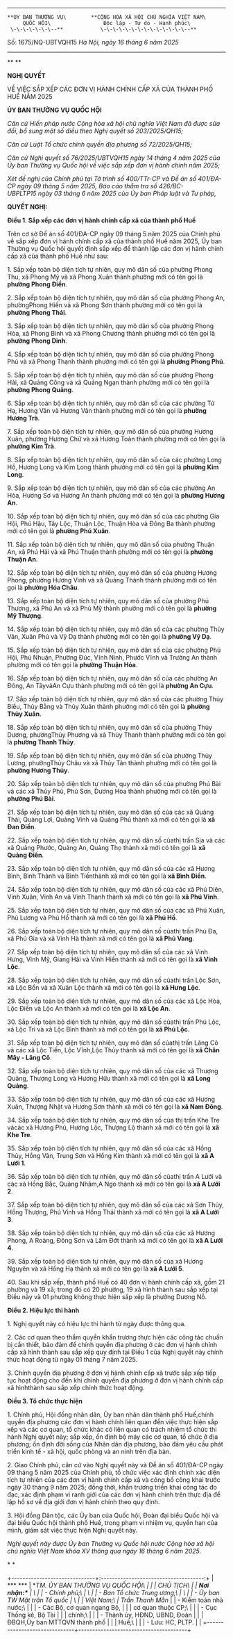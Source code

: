   ----------------------- -----------------------------------------------
    **ỦY BAN THƯỜNG VỤ\        **CỘNG HÒA XÃ HỘI CHỦ NGHĨA VIỆT NAM\
         QUỐC HỘI\                 Độc lập - Tự do - Hạnh phúc\
     \-\-\-\-\-\-\--**            \-\-\-\-\-\-\-\-\-\-\-\-\-\--**

   Số: 1675/NQ-UBTVQH15         *Hà Nội, ngày 16 tháng 6 năm 2025*
  ----------------------- -----------------------------------------------

** **

**NGHỊ QUYẾT**

VỀ VIỆC SẮP XẾP CÁC ĐƠN VỊ HÀNH CHÍNH CẤP XÃ CỦA THÀNH PHỐ HUẾ NĂM 2025

**ỦY BAN THƯỜNG VỤ QUỐC HỘI**

*Căn cứ* *Hiến pháp nước Cộng hòa xã hội chủ nghĩa Việt Nam đã được sửa
đổi, bổ sung một số điều theo Nghị quyết số* *203/2025/QH15;*

*Căn cứ* *Luật Tổ chức chính quyền địa phương số 72/2025/QH15;*

*Căn cứ Nghị quyết số* *76/2025/UBTVQH15 ngày 14 tháng 4 năm 2025 của Ủy
ban Thường vụ Quốc hội về việc sắp xếp đơn vị hành chính năm 2025;*

*Xét đề nghị của Chính phủ tại Tờ trình số 400/TTr-CP và Đề án số
401/ĐA-CP ngày 09 tháng 5 năm 2025, Báo cáo thẩm tra số
426/BC-UBPLTP15 ngày 03 tháng 6 năm 2025 của Ủy ban Pháp luật và Tư
pháp,*

**QUYẾT NGHỊ:**

**Điều 1. Sắp xếp các đơn vị hành chính cấp xã của thành phố Huế**

Trên cơ sở Đề án số 401/ĐA-CP ngày 09 tháng 5 năm 2025 của Chính phủ về
sắp xếp đơn vị hành chính cấp xã của thành phố Huế năm 2025, Ủy ban
Thường vụ Quốc hội quyết định sắp xếp để thành lập các đơn vị hành chính
cấp xã của thành phố Huế như sau:

1\. Sắp xếp toàn bộ diện tích tự nhiên, quy mô dân số của phường Phong
Thu, xã Phong Mỹ và xã Phong Xuân thành phường mới có tên gọi là
**phường Phong Điền**.

2\. Sắp xếp toàn bộ diện tích tự nhiên, quy mô dân số của phường Phong
An, phườngPhong Hiền và xã Phong Sơn thành phường mới có tên gọi là
**phường Phong Thái**.

3\. Sắp xếp toàn bộ diện tích tự nhiên, quy mô dân số của phường Phong
Hòa, xã Phong Bình và xã Phong Chương thành phường mới có tên gọi là
**phường Phong Dinh**.

4\. Sắp xếp toàn bộ diện tích tự nhiên, quy mô dân số của phường Phong
Phú và xã Phong Thạnh thành phường mới có tên gọi là **phường Phong
Phú**.

5\. Sắp xếp toàn bộ diện tích tự nhiên, quy mô dân số của phường Phong
Hải, xã Quảng Công và xã Quảng Ngạn thành phường mới có tên gọi là
**phường Phong Quảng**.

6\. Sắp xếp toàn bộ diện tích tự nhiên, quy mô dân số của các phường Tứ
Hạ, Hương Văn và Hương Vân thành phường mới có tên gọi là **phường Hương
Trà**.

7\. Sắp xếp toàn bộ diện tích tự nhiên, quy mô dân số của phường Hương
Xuân, phường Hương Chữ và xã Hương Toàn thành phường mới có tên gọi là
**phường Kim Trà**.

8\. Sắp xếp toàn bộ diện tích tự nhiên, quy mô dân số của các phường
Long Hồ, Hương Long và Kim Long thành phường mới có tên gọi là **phường
Kim Long**.

9\. Sắp xếp toàn bộ diện tích tự nhiên, quy mô dân số của các phường An
Hòa, Hương Sơ và Hương An thành phường mới có tên gọi là **phường Hương
An**.

10\. Sắp xếp toàn bộ diện tích tự nhiên, quy mô dân số của các phường
Gia Hội, Phú Hậu, Tây Lộc, Thuận Lộc, Thuận Hòa và Đông Ba thành phường
mới có tên gọi là **phường Phú Xuân**.

11\. Sắp xếp toàn bộ diện tích tự nhiên, quy mô dân số của phường Thuận
An, xã Phú Hải và xã Phú Thuận thành phường mới có tên gọi là **phường
Thuận An**.

12\. Sắp xếp toàn bộ diện tích tự nhiên, quy mô dân số của phường Hương
Phong, phường Hương Vinh và xã Quảng Thành thành phường mới có tên gọi
là **phường Hóa Châu**.

13\. Sắp xếp toàn bộ diện tích tự nhiên, quy mô dân số của phường Phú
Thượng, xã Phú An và xã Phú Mỹ thành phường mới có tên gọi là **phường
Mỹ Thượng**.

14\. Sắp xếp toàn bộ diện tích tự nhiên, quy mô dân số của các phường
Thủy Vân, Xuân Phú và Vỹ Dạ thành phường mới có tên gọi là **phường Vỹ
Dạ**.

15\. Sắp xếp toàn bộ diện tích tự nhiên, quy mô dân số của các phường
Phú Hội, Phú Nhuận, Phường Đúc, Vĩnh Ninh, Phước Vĩnh và Trường An thành
phường mới có tên gọi là **phường Thuận Hóa**.

16\. Sắp xếp toàn bộ diện tích tự nhiên, quy mô dân số của các phường An
Đông, An TâyvàAn Cựu thành phường mới có tên gọi là **phường An Cựu**.

17\. Sắp xếp toàn bộ diện tích tự nhiên, quy mô dân số của các phường
Thủy Biều, Thủy Bằng và Thủy Xuân thành phường mới có tên gọi là
**phường Thủy Xuân**.

18\. Sắp xếp toàn bộ diện tích tự nhiên, quy mô dân số của phường Thủy
Dương, phườngThủy Phương và xã Thủy Thanh thành phường mới có tên gọi là
**phường Thanh Thủy**.

19\. Sắp xếp toàn bộ diện tích tự nhiên, quy mô dân số của phường Thủy
Lương, phườngThủy Châu và xã Thủy Tân thành phường mới có tên gọi là
**phường Hương Thủy**.

20\. Sắp xếp toàn bộ diện tích tự nhiên, quy mô dân số của phường Phú
Bài và các xã Thủy Phù, Phú Sơn, Dương Hòa thành phường mới có tên gọi
là **phường Phú Bài**.

21\. Sắp xếp toàn bộ diện tích tự nhiên, quy mô dân số của các xã Quảng
Thái, Quảng Lợi, Quảng Vinh và Quảng Phú thành xã mới có tên gọi là **xã
Đan Điền**.

22\. Sắp xếp toàn bộ diện tích tự nhiên, quy mô dân số củathị trấn Sịa
và các xã Quảng Phước, Quảng An, Quảng Thọ thành xã mới có tên gọi là
**xã Quảng Điền**.

23\. Sắp xếp toàn bộ diện tích tự nhiên, quy mô dân số của các xã Hương
Bình, Bình Thành và Bình Tiếnthành xã mới có tên gọi là **xã Bình
Điền**.

24\. Sắp xếp toàn bộ diện tích tự nhiên, quy mô dân số của các xã Phú
Diên, Vinh Xuân, Vinh An và Vinh Thanh thành xã mới có tên gọi là **xã
Phú Vinh**.

25\. Sắp xếp toàn bộ diện tích tự nhiên, quy mô dân số của các xã Phú
Xuân, Phú Lương và Phú Hồ thành xã mới có tên gọi là **xã Phú Hồ**.

26\. Sắp xếp toàn bộ diện tích tự nhiên, quy mô dân số củathị trấn Phú
Đa, xã Phú Gia và xã Vinh Hà thành xã mới có tên gọi là **xã Phú Vang**.

27\. Sắp xếp toàn bộ diện tích tự nhiên, quy mô dân số của các xã Vinh
Hưng, Vinh Mỹ, Giang Hải và Vinh Hiền thành xã mới có tên gọi là **xã
Vinh Lộc**.

28\. Sắp xếp toàn bộ diện tích tự nhiên, quy mô dân số củathị trấn Lộc
Sơn, xã Lộc Bổn và xã Xuân Lộc thành xã mới có tên gọi là **xã Hưng
Lộc**.

29\. Sắp xếp toàn bộ diện tích tự nhiên, quy mô dân số của các xã Lộc
Hòa, Lộc Điền và Lộc An thành xã mới có tên gọi là **xã Lộc An**.

30\. Sắp xếp toàn bộ diện tích tự nhiên, quy mô dân số củathị trấn Phú
Lộc, xã Lộc Trì và xã Lộc Bình thành xã mới có tên gọi là **xã Phú
Lộc**.

31\. Sắp xếp toàn bộ diện tích tự nhiên, quy mô dân số củathị trấn Lăng
Cô và các xã Lộc Tiến, Lộc Vĩnh,Lộc Thủy thành xã mới có tên gọi là **xã
Chân Mây - Lăng Cô**.

32\. Sắp xếp toàn bộ diện tích tự nhiên, quy mô dân số của các xã Thượng
Quảng, Thượng Long và Hương Hữu thành xã mới có tên gọi là **xã Long
Quảng**.

33\. Sắp xếp toàn bộ diện tích tự nhiên, quy mô dân số của các xã Hương
Xuân, Thượng Nhật và Hương Sơn thành xã mới có tên gọi là **xã Nam
Đông**.

34\. Sắp xếp toàn bộ diện tích tự nhiên, quy mô dân số của thị trấn Khe
Tre vàcác xã Hương Phú, Hương Lộc, Thượng Lộ thành xã mới có tên gọi là
**xã Khe Tre**.

35\. Sắp xếp toàn bộ diện tích tự nhiên, quy mô dân số của các xã Hồng
Thủy, Hồng Vân, Trung Sơn và Hồng Kim thành xã mới có tên gọi là **xã A
Lưới 1**.

36\. Sắp xếp toàn bộ diện tích tự nhiên, quy mô dân số củathị trấn A
Lưới và các xã Hồng Bắc, Quảng Nhâm,A Ngo thành xã mới có tên gọi là
**xã A Lưới 2**.

37\. Sắp xếp toàn bộ diện tích tự nhiên, quy mô dân số của các xã Sơn
Thủy, Hồng Thượng, Phú Vinh và Hồng Thái thành xã mới có tên gọi là **xã
A Lưới 3**.

38\. Sắp xếp toàn bộ diện tích tự nhiên, quy mô dân số của các xã Hương
Phong, A Roàng, Đông Sơn và Lâm Đớt thành xã mới có tên gọi là **xã A
Lưới 4**.

39\. Sắp xếp toàn bộ diện tích tự nhiên, quy mô dân số của xã Hương
Nguyên và xã Hồng Hạ thành xã mới có tên gọi là **xã A Lưới 5**.

40\. Sau khi sắp xếp, thành phố Huế có 40 đơn vị hành chính cấp xã, gồm
21 phường và 19 xã; trong đó có 20 phường, 19 xã hình thành sau sắp xếp
tại Điều này và 01 phường không thực hiện sắp xếp là phường Dương Nỗ.

**Điều 2. Hiệu lực thi hành**

1\. Nghị quyết này có hiệu lực thi hành từ ngày được thông qua.

2\. Các cơ quan theo thẩm quyền khẩn trương thực hiện các công tác chuẩn
bị cần thiết, bảo đảm để chính quyền địa phương ở các đơn vị hành chính
cấp xã hình thành sau sắp xếp quy định tại Điều 1 của Nghị quyết này
chính thức hoạt động từ ngày 01 tháng 7 năm 2025.

3\. Chính quyền địa phương ở đơn vị hành chính cấp xã trước sắp xếp tiếp
tục hoạt động cho đến khi chính quyền địa phương ở đơn vị hành chính cấp
xã hìnhthành sau sắp xếp chính thức hoạt động.

**Điều 3. Tổ chức thực hiện**

1\. Chính phủ, Hội đồng nhân dân, Ủy ban nhân dân thành phố Huế,chính
quyền địa phương các đơn vị hành chính liên quan đến việc thực hiện sắp
xếp và các cơ quan, tổ chức khác có liên quan có trách nhiệm tổ chức thi
hành Nghị quyết này; sắp xếp, ổn định bộ máy các cơ quan, tổ chức ở địa
phương; ổn định đời sống của Nhân dân địa phương, bảo đảm yêu cầu phát
triển kinh tế - xã hội, quốc phòng và an ninh trên địa bàn.

2\. Giao Chính phủ, căn cứ vào Nghị quyết này và Đề án số 401/ĐA-CP ngày
09 tháng 5 năm 2025 của Chính phủ, tổ chức việc xác định chính xác diện
tích tự nhiên của các đơn vị hành chính cấp xã và công bố công khai
trước ngày 30 tháng 9 năm 2025; đồng thời, khẩn trương triển khai công
tác đo đạc, xác định phạm vi ranh giới của các đơn vị hành chính trên
thực địa để lập hồ sơ về địa giới đơn vị hành chính theo quy định.

3\. Hội đồng Dân tộc, các Ủy ban của Quốc hội, Đoàn đại biểu Quốc hội và
đại biểu Quốc hội thành phố Huế, trong phạm vi nhiệm vụ, quyền hạn của
mình, giám sát việc thực hiện Nghị quyết này.

*Nghị quyết này được Ủy ban Thường vụ Quốc hội nước Cộng hòa xã hội chủ
nghĩa Việt Nam khóa XV thông qua ngày 16 tháng 6 năm 2025.*

* *

+------------------------------+:-------------------------------------:+
| *** ***                      | **TM. ỦY BAN THƯỜNG VỤ QUỐC HỘI\      |
|                              | CHỦ TỊCH\                             |
| ***Nơi nhận:\***             | \                                     |
| - Chính phủ;\                | \                                     |
| - Ban Tổ chức Trung ương;\   | \                                     |
| - Ủy ban TW Mặt trận Tổ quốc | \                                     |
| Việt Nam;\                   | Trần Thanh Mẫn**                      |
| - Kiểm toán nhà nước;\       |                                       |
| - Các Bộ, cơ quan ngang Bộ,  |                                       |
| cơ quan thuộc CP;\           |                                       |
| - Cục Thống kê, Bộ Tài       |                                       |
| chính;\                      |                                       |
| - Thành ủy, HĐND, UBND, Đoàn |                                       |
| ĐBQH,Ủy ban MTTQVN thành phố |                                       |
| Huế;\                        |                                       |
| - Lưu: HC, PLTP.             |                                       |
+------------------------------+---------------------------------------+

 
